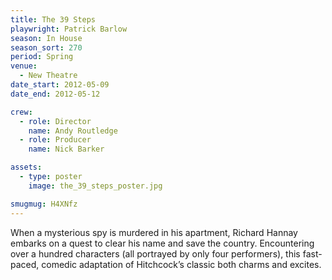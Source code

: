 ```yaml
---
title: The 39 Steps
playwright: Patrick Barlow
season: In House
season_sort: 270
period: Spring
venue:
  - New Theatre
date_start: 2012-05-09
date_end: 2012-05-12

crew:
  - role: Director
    name: Andy Routledge
  - role: Producer
    name: Nick Barker

assets:
  - type: poster
    image: the_39_steps_poster.jpg

smugmug: H4XNfz
---
```


When a mysterious spy is murdered in his apartment, Richard Hannay embarks on a quest to clear his name and save the country. Encountering over a hundred characters (all portrayed by only four performers), this fast-paced, comedic adaptation of Hitchcock’s classic both charms and excites.
